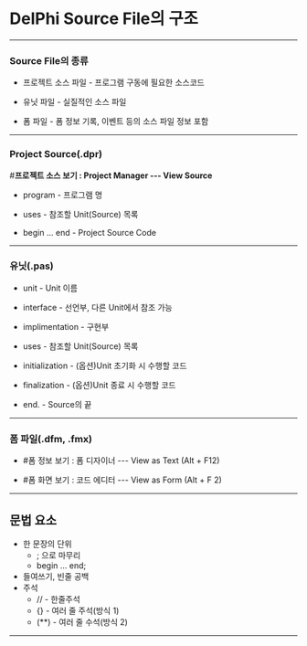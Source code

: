 # DelPhi Source File의 구조

****

### Source File의 종류

* 프로젝트 소스 파일 - 프로그램 구동에 필요한 소스코드

* 유닛 파일 - 실질적인 소스 파일

* 폼 파일  - 폼 정보 기록, 이벤트 등의 소스 파일 정보 포함

---

### Project Source(.dpr)

#**프로젝트 소스 보기 : Project Manager ---  View Source**

* program - 프로그램 명

* uses - 참조할 Unit(Source) 목록

* begin ... end - Project Source Code

****

### 유닛(.pas)

* unit - Unit 이름

* interface - 선언부, 다른 Unit에서 참조 가능

* implimentation - 구현부
- uses - 참조할 Unit(Source) 목록

- initialization - (옵션)Unit 초기화 시 수행할 코드

- finalization - (옵션)Unit 종료 시 수행할 코드

- end. - Source의 끝

****

### 폼 파일(.dfm, .fmx)

* #폼 정보 보기 :  폼 디자이너 ---  View as Text (Alt + F12)

* #폼 화면 보기 :  코드 에디터 --- View as Form (Alt + F 2)

****

## 문법 요소

* 한 문장의 단위 
  * ; 으로 마무리
  * begin ... end;
* 들여쓰기, 빈줄 공백
* 주석 
  * // - 한줄주석
  * {} - 여러 줄 주석(방식 1)
  * (**) -  여러 줄 수석(방식 2)

****


